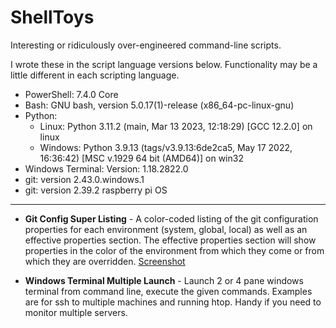 # ShellToys
Interesting or ridiculously over-engineered command-line scripts. 

I wrote these in the script language versions below. Functionality may be a little different in each scripting language.

* PowerShell: 7.4.0 Core
* Bash: GNU bash, version 5.0.17(1)-release (x86_64-pc-linux-gnu)
* Python: 
  * Linux: Python 3.11.2 (main, Mar 13 2023, 12:18:29) [GCC 12.2.0] on linux
  * Windows: Python 3.9.13 (tags/v3.9.13:6de2ca5, May 17 2022, 16:36:42) [MSC v.1929 64 bit (AMD64)] on win32
* Windows Terminal: Version: 1.18.2822.0
* git: version 2.43.0.windows.1
* git: version 2.39.2 raspberry pi OS
  
---

* **Git Config Super Listing** - A color-coded listing of the git configuration properties for each environment (system, global, local) as well as an effective properties section. The effective properties section will show properties in the color of the environment from which they come or from which they are overridden. [Screenshot](images/gitconfigsuperlist.png)

* **Windows Terminal Multiple Launch** - Launch 2 or 4 pane windows terminal from command line, execute the given commands. Examples are for ssh to multiple machines and running htop. Handy if you need to monitor multiple servers.



